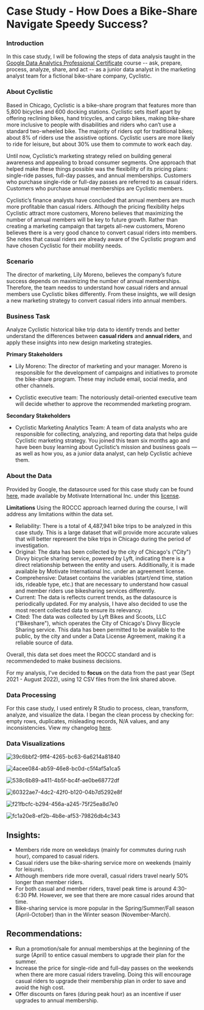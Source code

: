 # Case Study - How Does a Bike-Share Navigate Speedy Success?
### Introduction
In this case study, I will be following the steps of data analysis taught in the [Google Data Analytics Professional Certificate](https://www.coursera.org/professional-certificates/google-data-analytics?utm_source=google&utm_medium=institutions&utm_campaign=gwgsite-gDigital-paidha-sem-bk-gen-exa-glp-br-null&_ga=2.244797261.950290879.1660862123-1096932820.1658185357&_gac=1.149812676.1658444207.Cj0KCQjw8uOWBhDXARIsAOxKJ2HwpFHSnMZDJDQv74Qkx3-MUYDeY6LNt4vm-XZ9zN0puUniH0tZM0kaAlafEALw_wcB) course -- ask, prepare, process, analyze, share, and act -- as a junior data analyst in the marketing analyst team for a fictional bike-share company, Cyclistic. 

### About Cyclistic 
Based in Chicago, Cyclistic is a bike-share program that features more than 5,800 bicycles and 600 docking stations. Cyclistic sets itself apart by offering reclining bikes, hand tricycles, and cargo bikes, making bike-share more inclusive to people with disabilities and riders who can’t use a standard two-wheeled bike. The majority of riders opt for traditional bikes; about 8% of riders use the assistive options. Cyclistic users are more likely to ride for leisure, but about 30% use them to
commute to work each day. 

Until now, Cyclistic’s marketing strategy relied on building general awareness and appealing to broad consumer segments. One approach that helped make these things possible was the flexibility of its pricing plans: single-ride passes, full-day passes, and annual memberships. Customers who purchase single-ride or full-day passes are referred to as casual riders. Customers who purchase annual memberships are Cyclistic members.

Cyclistic’s finance analysts have concluded that annual members are much more profitable than casual riders. Although the pricing flexibility helps Cyclistic attract more customers, Moreno believes that maximizing the number of annual members will be key to future growth. Rather than creating a marketing campaign that targets all-new customers, Moreno believes there is a very good chance to convert casual riders into members. She notes that casual riders are already aware of the Cyclistic program and have chosen Cyclistic for their mobility needs.


### Scenario 
The director of marketing, Lily Moreno, believes the company’s future success depends on maximizing the number of annual memberships. Therefore, the team needss to understand how casual riders and annual members use Cyclistic bikes differently. From these insights, we will design a new marketing strategy to convert casual riders into annual members. 

### Business Task 
Analyze Cyclistic historical bike trip data to identify trends and better understand the differences between **casual riders** and **annual riders**, and apply these insights into new design marketing strategies. 

**Primary Stakeholders** 

- Lily Moreno: The director of marketing and your manager. Moreno is responsible for the development of campaigns
and initiatives to promote the bike-share program. These may include email, social media, and other channels.

- Cyclistic executive team: The notoriously detail-oriented executive team will decide whether to approve the
recommended marketing program.

**Secondary Stakeholders** 

- Cyclistic Marketing Analytics Team: A team of data analysts who are responsible for collecting, analyzing, and
reporting data that helps guide Cyclistic marketing strategy. You joined this team six months ago and have been busy
learning about Cyclistic’s mission and business goals — as well as how you, as a junior data analyst, can help Cyclistic
achieve them.

### About the Data
Provided by Google, the datasource used for this case study can be found [here](https://divvy-tripdata.s3.amazonaws.com/index.html), made available by Motivate International Inc. under this [license](https://ride.divvybikes.com/data-license-agreement). 

**Limitations**
Using the ROCCC approach learned during the course, I will address any limitations within the data set. 
- Reliability: There is a total of 4,487,941 bike trips to be analyzed in this case study. This is a large dataset that will provide more accurate values that will better represent the bike trips in Chicago during the period of investigation. 
- Original: The data has been collected by the city of Chicago's ("City") Divvy bicycle sharing service, powered by Lyft, indicating there is a direct relationship between the entity and users. Additionally, it is made available by Motivate International Inc. under an agreement license. 
- Comprehensive: Dataset contains the variables (start/end time, station ids, rideable type, etc.) that are necessary to understand how casual and member riders use bikesharing services differently. 
- Current: The data is reflects current trends, as the datasource is periodically updated. For my analysis, I have also decided to use the most recent collected data to ensure its relevancy. 
- Cited: The data was collected by Lyft Bikes and Scoots, LLC ("Bikeshare"), which operates the City of Chicago's Divvy Bicycle Sharing service. This data has been permitted to be available to the public, by the city and under a Data License Agreement, making it a reliable source of data. 

Overall, this data set does meet the ROCCC standard and is recommendeded to make business decisions. 

For my analysis, I've decided to **focus** on the data from the past year (Sept 2021 - August 2022), using 12 CSV files from the link shared above. 

### Data Processing
For this case study, I used entirely R Studio to process, clean, transform, analyze, and visualize the data. I began the clean process by checking for: empty rows, duplicates, misleading records, N/A values, and any inconsistencies. View my changelog [here](https://github.com/stvceyvd/Cyclistic/blob/main/Cyclistic.R).

### Data Visualizations 

![39c6bbf2-9ff4-4265-bc63-6a6214a81840](https://user-images.githubusercontent.com/109622742/197674566-c2cf67b2-bb0e-4ab7-b0c2-5b93f99a095f.png)

![4acee084-ab59-46e8-bc0d-c5f4af5a1ca5](https://user-images.githubusercontent.com/109622742/197674577-1cc3164c-d003-4017-bfaf-3094ddbd1ea4.png)

![538c6b89-a411-4b5f-bc4f-ae0be68772df](https://user-images.githubusercontent.com/109622742/197674585-12e4484f-4f3f-4d2a-b75b-1296fda99935.png)

![60322ae7-4dc2-42f0-b120-04b7d5292e8f](https://user-images.githubusercontent.com/109622742/197674594-23e53d7c-3e69-4456-a563-c959be54d71a.png)

![f21fbcfc-b294-456a-a245-75f25ea8d7e0](https://user-images.githubusercontent.com/109622742/197674600-96c25d27-4f77-42a2-a41f-5e99a44c22a5.png)

![fc1a20e8-ef2b-4b8e-af53-79826db4c343](https://user-images.githubusercontent.com/109622742/197674610-76018608-84a5-4588-9766-a529c7c463f2.png)

## Insights: 
- Members ride more on weekdays (mainly for commutes during rush hour), compared to casual riders. 
- Casual riders use the bike-sharing service more on weekends (mainly for leisure).
- Although members ride more overall, casual riders travel nearly 50% longer than member riders. 
- For both casual and member riders, travel peak time is around 4:30-6:30 PM. However, we see that there are more casual rides around that time.   
- Bike-sharing service is more popular in the Spring/Summer/Fall season (April-October) than in the Winter season (November-March). 

## Recommendations: 
- Run a promotion/sale for annual memberships at the beginning of the surge (April) to entice casual members to upgrade their plan for the summer.  
- Increase the price for single-ride and full-day passes on the weekends when there are more casual riders traveling. Doing this will encourage casual riders to upgrade their membership plan in order to save and avoid the high cost. 
- Offer discounts on fares (during peak hour) as an incentive if user upgrades to annual membership. 

